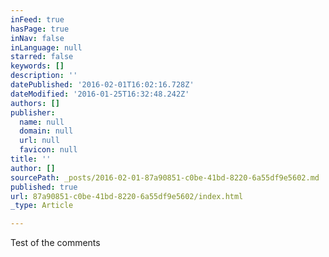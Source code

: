 ```yaml
---
inFeed: true
hasPage: true
inNav: false
inLanguage: null
starred: false
keywords: []
description: ''
datePublished: '2016-02-01T16:02:16.728Z'
dateModified: '2016-01-25T16:32:48.242Z'
authors: []
publisher:
  name: null
  domain: null
  url: null
  favicon: null
title: ''
author: []
sourcePath: _posts/2016-02-01-87a90851-c0be-41bd-8220-6a55df9e5602.md
published: true
url: 87a90851-c0be-41bd-8220-6a55df9e5602/index.html
_type: Article

---
```

Test of the comments